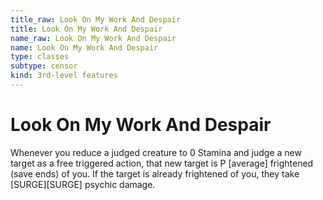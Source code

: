 ```yaml
---
title_raw: Look On My Work And Despair
title: Look On My Work And Despair
name_raw: Look On My Work And Despair
name: Look On My Work And Despair
type: classes
subtype: censor
kind: 3rd-level features
---
```


# Look On My Work And Despair

Whenever you reduce a judged creature to 0 Stamina and judge a new target as a free triggered action, that new target is P \[average\] frightened (save ends) of you. If the target is already frightened of you, they take \[SURGE\]\[SURGE\] psychic damage.

